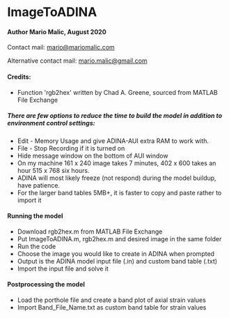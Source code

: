 # ImageToADINA

#### Author Mario Malic, August 2020

Contact mail: mario@mariomalic.com

Alternative contact mail: mario.malic@gmail.com

#### Credits:
- Function 'rgb2hex' written by Chad A. Greene, sourced from MATLAB File Exchange
##### There are few options to reduce the time to build the model in addition to environment control settings:  
- Edit - Memory Usage and give ADINA-AUI extra RAM to work with.  
- File - Stop Recording if it is turned on
- Hide message window on the bottom of AUI window
- On my machine 161 x 240 image takes 7 minutes, 402 x 600 takes an hour 515 x 768 six hours.
- ADINA will most likely freeze (not respond) during the model buildup, have patience.
- For the larger band tables 5MB+, it is faster to copy and paste rather to import it

#### Running the model
- Download rgb2hex.m from MATLAB File Exchange
- Put ImageToADINA.m, rgb2hex.m and desired image in the same folder
- Run the code
- Choose the image you would like to create in ADINA when prompted
- Output is the ADINA model input file (.in) and custom band table (.txt)
- Import the input file and solve it
#### Postprocessing the model
- Load the porthole file and create a band plot of axial strain values
- Import Band_File_Name.txt as custom band table for strain values

